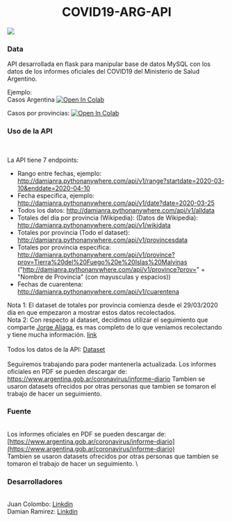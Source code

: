 
<h1 align="center"> COVID19-ARG-API </h1>
 
[<img src="https://img.shields.io/badge/Telegram-@CovidArg-blue.svg?logo=telegram">](https://t.me/joinchat/RsY-vlkIJwSo5xAJQldOPw)

### Data


API desarrollada en flask para manipular base de datos MySQL con los datos de los informes oficiales del COVID19 del Ministerio de Salud Argentino.

Ejemplo:
 \
Casos Argentina
 [![Open In
Colab](https://colab.research.google.com/assets/colab-badge.svg)](https://colab.research.google.com/drive/1K1ilzDK5F60_KeJ2aifrFOvBw9337T8Q)

Casos por provincias:
 [![Open In
Colab](https://colab.research.google.com/assets/colab-badge.svg)](https://colab.research.google.com/drive/1R8ahRAUTpn9kQKantkySWZErrkteOkVx?usp=sharing)

### Uso de la API
<br>

 La API tiene 7 endpoints:


-   Rango entre fechas, ejemplo: http://damianra.pythonanywhere.com/api/v1/range?startdate=2020-03-10&enddate=2020-04-10
-   Fecha especifica, ejemplo: http://damianra.pythonanywhere.com/api/v1/date?date=2020-03-25
-   Todos los datos: http://damianra.pythonanywhere.com/api/v1/alldata
-   Totales del dia por provincia (Wikipedia): (Datos de Wikipedia): http://damianra.pythonanywhere.com/api/v1/wikidata
-   Totales por provincia (Todo el dataset): http://damianra.pythonanywhere.com/api/v1/provincesdata 
-   Totales por provincia especifica: http://damianra.pythonanywhere.com/api/v1/province?prov=Tierra%20del%20Fuego%20e%20Islas%20Malvinas 
("http://damianra.pythonanywhere.com/api/v1/province?prov=" + "Nombre de Provincia" (con mayusculas y espacios)) 
-   Fechas de cuarentena: http://damianra.pythonanywhere.com/api/v1/cuarentena

Nota 1: El dataset de totales por provincia comienza desde el 29/03/2020 dia en que empezaron a mostrar estos datos recolectados.<br>
Nota 2: Con respecto al dataset, decidimos utilizar el seguimiento que comparte <a href="https://twitter.com/jorgeluisaliaga">Jorge Aliaga</a>, es mas completo de lo que veníamos recolectando y tiene mucha información. <a href="https://docs.google.com/spreadsheets/d/1M7uDgWSfy6z1MNbC9FP6jTNgvY7XchJ0m-BfW88SKtQ/edit?usp=sharing">link</a>
<br><br>
Todos los datos de la API: <a href="http://damianra.pythonanywhere.com/dataset">Dataset</a>
<br><br>
Seguiremos trabajando para poder mantenerla actualizada. Los informes oficiales en PDF se pueden descargar de:
https://www.argentina.gob.ar/coronavirus/informe-diario
Tambien se usaron datasets ofrecidos por otras personas que tambien se tomaron el trabajo de hacer un seguimiento.

### Fuente

\
 Los informes oficiales en PDF se pueden descargar de:
[https://www.argentina.gob.ar/coronavirus/informe-diario](https://www.argentina.gob.ar/coronavirus/informe-diario)
\
 Tambien se usaron datasets ofrecidos por otras personas que tambien se
tomaron el trabajo de hacer un seguimiento. \


### Desarrolladores

\
 Juan Colombo:
[Linkdin](https://www.linkedin.com/in/juan-carlos-colombo-336642152/) \
 Damian Ramirez:
[Linkdin](https://www.linkedin.com/in/damian-ramirez-677488172)
